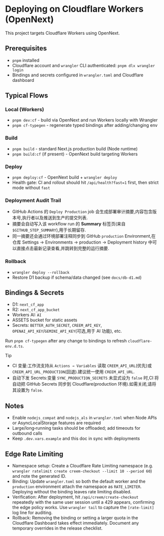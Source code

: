 # Deploying on Cloudflare Workers (OpenNext)

This project targets Cloudflare Workers using OpenNext.

## Prerequisites
- `pnpm` installed
- Cloudflare account and `wrangler` CLI authenticated: `pnpm dlx wrangler login`
- Bindings and secrets configured in `wrangler.toml` and Cloudflare dashboard

## Typical Flows

### Local (Workers)
- `pnpm dev:cf` - build via OpenNext and run Workers locally with Wrangler
- `pnpm cf-typegen` - regenerate typed bindings after adding/changing env

### Build
- `pnpm build` - standard Next.js production build (Node runtime)
- `pnpm build:cf` (if present) - OpenNext build targeting Workers

### Deploy
- `pnpm deploy:cf` - OpenNext build + `wrangler deploy`
- Health gate: CI and rollout should hit `/api/health?fast=1` first, then strict mode without `fast`

### Deployment Audit Trail
- GitHub Actions 的 `Deploy Production` job 会生成部署审计摘要,内容包含版本号,执行者以及推送到生产的提交列表.
- 摘要会自动写入该 workflow run 的 **Summary** 标签页(来自 `$GITHUB_STEP_SUMMARY`),用于长期留存.
- 同一摘要还会通过环境部署注释同步到 GitHub `production` Environment,在仓库 Settings → Environments → production → Deployment history 中可以直接点击最新记录查看,并跳转到完整的运行摘要.

### Rollback
- `wrangler deploy --rollback`
- Restore D1 backup if schema/data changed (see `docs/db-d1.md`)

## Bindings & Secrets
- D1: `next_cf_app`
- R2: `next_cf_app_bucket`
- Workers AI: `AI`
- ASSETS bucket for static assets
- Secrets: `BETTER_AUTH_SECRET`, `CREEM_API_KEY`, `OPENAI_API_KEY`/`GEMINI_API_KEY`(可选,用于 AI 功能), etc.

Run `pnpm cf-typegen` after any change to bindings to refresh `cloudflare-env.d.ts`.

Tip
- CI 变量:工作流支持从 `Actions → Variables` 读取 `CREEM_API_URL`(优先)或 `CREEM_API_URL_PRODUCTION`(回退).建议统一使用 `CREEM_API_URL`.
- 自动下发 Secrets:变量 `SYNC_PRODUCTION_SECRETS` 未显式设为 `false` 时,CI 将自动把 GitHub Secrets 同步到 Cloudflare(production 环境).如需关闭,请将其设置为 `false`.

## Notes
- Enable `nodejs_compat` and `nodejs_als` in `wrangler.toml` when Node APIs or AsyncLocalStorage features are required
- Large/long‑running tasks should be offloaded; add timeouts for outbound calls
- Keep `.dev.vars.example` and this doc in sync with deployments

## Edge Rate Limiting
- Namespace setup: Create a Cloudflare Rate Limiting namespace (e.g. `wrangler ratelimit create creem-checkout --limit 10 --period 60`) and note the generated ID.
- Binding: Update `wrangler.toml` so both the default worker and the `production` environment attach the namespace as `RATE_LIMITER`. Deploying without the binding leaves rate limiting disabled.
- Verification: After deployment, hit `/api/creem/create-checkout` repeatedly with the same user session until a 429 appears, confirming the edge policy works. Use `wrangler tail` to capture the `[rate-limit]` log line for auditing.
- Rollback: Removing the binding or setting a larger quota in the Cloudflare Dashboard takes effect immediately. Document any temporary overrides in the release checklist.
